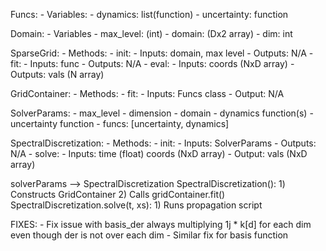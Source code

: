 Funcs:
	- Variables:
		- dynamics: list(function)
		- uncertainty: function

Domain:
	- Variables
		- max_level: (int)
		- domain: (Dx2 array)
		- dim: int

SparseGrid:
	- Methods:
		- init:
			- Inputs: domain, max level
			- Outputs: N/A
		- fit:
			- Inputs: func
			- Outputs: N/A
		- eval:
			- Inputs: coords (NxD array)
			- Outputs: vals (N array)

GridContainer:
	- Methods:
		- fit:
			- Inputs: Funcs class
			- Output: N/A

SolverParams:
	- max_level
	- dimension
	- domain
	- dynamics function(s)
	- uncertainty function
	- funcs: [uncertainty, dynamics]

SpectralDiscretization:
	- Methods:
		- init:
			- Inputs: SolverParams
			- Outputs: N/A
		- solve:
			- Inputs: time (float)
					  coords (NxD array)
			- Output: vals (NxD array)


solverParams --> SpectralDiscretization
SpectralDiscretization():
	1) Constructs GridContainer
	2) Calls gridContainer.fit()
SpectralDiscretization.solve(t, xs):
	1) Runs propagation script



FIXES:
	- Fix issue with basis_der always multiplying 1j * k[d] for each
		dim even though der is not over each dim
	- Similar fix for basis function